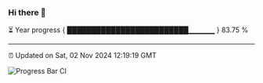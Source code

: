 ### Hi there 👋

⏳ Year progress { █████████████████████████▁▁▁▁▁ } 83.75 %

---

⏰ Updated on Sat, 02 Nov 2024 12:19:19 GMT

![Progress Bar CI](https://github.com/code-lakshay/GitHub-Actions-Demo/workflows/Progress%20Bar%20CI/badge.svg)
